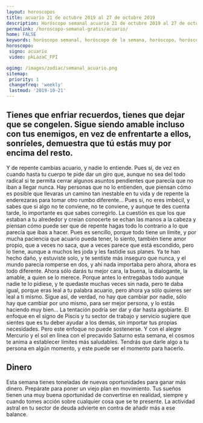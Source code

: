 ```yaml
---
layout: horoscopos
title: acuario 21 de octubre 2019 al 27 de octubre 2019 
description: Horóscopo semanal acuario 21 de octubre 2019 al 27 de octubre 2019. Tienes que enfriar recuerdos, tienes que dejar que se congelen. Sigue siendo amable incluso con tus enemigos, en vez de enfrentarte a ellos, sonríeles, demuestra que tú estás muy por encima del resto. 
permalink: /horoscopo-semanal-gratis/acuario/
home: FALSE
keywords: horóscopo semanal, horóscopo de la semana, horóscopo, horóscopo gratis,horóscopos, horóscopo esperanza gracia, horoscopos acuario la semana, horóscopos gratis, Tarot, Astrologia, Zodíaco, acuario, horoscopo gratis, semanal
horoscopo:
 signo: acuario
 video: pkLazaC_FPI

ogimg: /images/zodiac/semanal_acuario.png
sitemap:
 priority: 1
 changefreq: 'weekly'
 lastmod: '2019-10-21'
---
```




## Tienes que enfriar recuerdos, tienes que dejar que se congelen. Sigue siendo amable incluso con tus enemigos, en vez de enfrentarte a ellos, sonríeles, demuestra que tú estás muy por encima del resto. 

Y de repente cambias acuario, y nadie lo entiende. Pues sí, de vez en cuando hasta tu cuerpo te pide dar un giro que, aunque no sea del todo radical si te permita cerrar algunos asuntos pendientes que parecía que no iban a llegar nunca. Hay personas que no lo entienden, que piensan cómo es posible que llevaras un camino tan inestable en tu vida y de repente la enderezaras para tomar otro rumbo diferente… Pues sí, no eres imbécil, y sabes que si algo no te conviene, no te conviene, y aunque te des cuenta tarde, lo importante es que sabes corregirlo. La cuestión es que los que estaban a tu alrededor y creían conocerte se echan las manos a la cabeza y piensan cómo puede ser que de repente hagas todo lo contrario a lo que parecía que ibas a hacer. Pues es sencillo, porque todo tiene un límite, y por mucha paciencia que acuario pueda tener, lo siento, también tiene amor propio, que a veces no saca, que a veces parece que está escondido, pero lo tiene, aunque a muchos les joda y les fastidie sus planes. Ya te han hecho daño, y estuviste solo, y te sentiste más inseguro que nunca, y el mundo parecía romperse en dos, y ahí nada importaba pero ahora, ahora es todo diferente. Ahora sólo darás tu mejor cara, la buena, la dialogante, la amable, a quien se lo merece. Porque antes lo entregabas todo aunque nadie te lo pidiese, y te quedaste muchas veces sin nada, pero te daba igual, porque eras leal a tu palabra acuario, pero ahora ya sólo quieres ser leal a ti mismo. Sigue así, de verdad, no hay que cambiar por nadie, sólo hay que cambiar por uno mismo, para ser mejor persona, y lo estás haciendo muy bien…
La tentación podría ser dar y dar hasta agobiarte. El enfoque en el signo de Piscis y tu sector de trabajo y servicio sugiere que sientes que es tu deber ayudar a los demás, sin importar tus propias necesidades. Pero este enfoque no puede sostenerse. Y con el alegre Mercurio y el sol en línea con el precavido Saturno esta semana, el cosmos te anima a establecer límites más saludables. Tendrás que darle algo a tu persona en algún momento, y este puede ser el momento para hacerlo.

## Dinero

Esta semana tienes toneladas de nuevas oportunidades para ganar más dinero. Prepárate para poner un viejo plan en movimiento. Tus sueños tienen una muy buena oportunidad de convertirse en realidad, siempre y cuando tomes acción sobre cualquier cosa que se te presente. La actividad astral en tu sector de deuda advierte en contra de añadir más a ese balance.